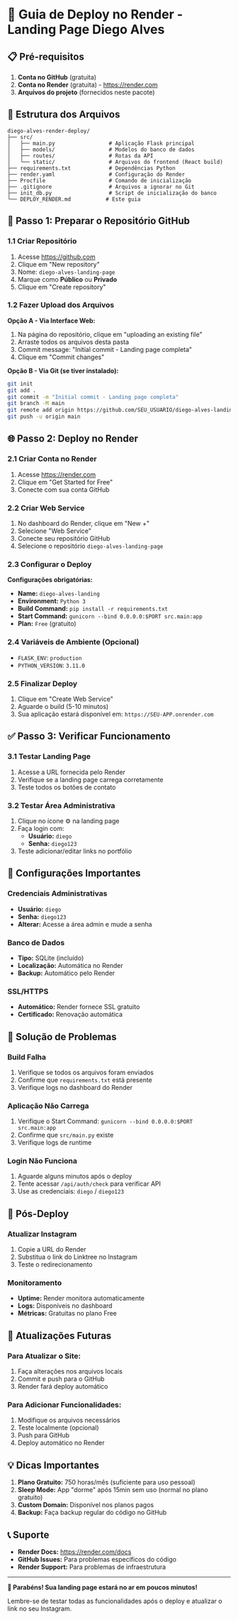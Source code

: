 # 🚀 Guia de Deploy no Render - Landing Page Diego Alves

## 📋 **Pré-requisitos**

1. **Conta no GitHub** (gratuita)
2. **Conta no Render** (gratuita) - https://render.com
3. **Arquivos do projeto** (fornecidos neste pacote)

## 📁 **Estrutura dos Arquivos**

```
diego-alves-render-deploy/
├── src/
│   ├── main.py                 # Aplicação Flask principal
│   ├── models/                 # Modelos do banco de dados
│   ├── routes/                 # Rotas da API
│   └── static/                 # Arquivos do frontend (React build)
├── requirements.txt            # Dependências Python
├── render.yaml                 # Configuração do Render
├── Procfile                    # Comando de inicialização
├── .gitignore                  # Arquivos a ignorar no Git
├── init_db.py                  # Script de inicialização do banco
└── DEPLOY_RENDER.md           # Este guia
```

## 🔧 **Passo 1: Preparar o Repositório GitHub**

### 1.1 Criar Repositório
1. Acesse https://github.com
2. Clique em "New repository"
3. Nome: `diego-alves-landing-page`
4. Marque como **Público** ou **Privado**
5. Clique em "Create repository"

### 1.2 Fazer Upload dos Arquivos
**Opção A - Via Interface Web:**
1. Na página do repositório, clique em "uploading an existing file"
2. Arraste todos os arquivos desta pasta
3. Commit message: "Initial commit - Landing page completa"
4. Clique em "Commit changes"

**Opção B - Via Git (se tiver instalado):**
```bash
git init
git add .
git commit -m "Initial commit - Landing page completa"
git branch -M main
git remote add origin https://github.com/SEU_USUARIO/diego-alves-landing-page.git
git push -u origin main
```

## 🌐 **Passo 2: Deploy no Render**

### 2.1 Criar Conta no Render
1. Acesse https://render.com
2. Clique em "Get Started for Free"
3. Conecte com sua conta GitHub

### 2.2 Criar Web Service
1. No dashboard do Render, clique em "New +"
2. Selecione "Web Service"
3. Conecte seu repositório GitHub
4. Selecione o repositório `diego-alves-landing-page`

### 2.3 Configurar o Deploy
**Configurações obrigatórias:**
- **Name:** `diego-alves-landing`
- **Environment:** `Python 3`
- **Build Command:** `pip install -r requirements.txt`
- **Start Command:** `gunicorn --bind 0.0.0.0:$PORT src.main:app`
- **Plan:** `Free` (gratuito)

### 2.4 Variáveis de Ambiente (Opcional)
- `FLASK_ENV`: `production`
- `PYTHON_VERSION`: `3.11.0`

### 2.5 Finalizar Deploy
1. Clique em "Create Web Service"
2. Aguarde o build (5-10 minutos)
3. Sua aplicação estará disponível em: `https://SEU-APP.onrender.com`

## ✅ **Passo 3: Verificar Funcionamento**

### 3.1 Testar Landing Page
1. Acesse a URL fornecida pelo Render
2. Verifique se a landing page carrega corretamente
3. Teste todos os botões de contato

### 3.2 Testar Área Administrativa
1. Clique no ícone ⚙️ na landing page
2. Faça login com:
   - **Usuário:** `diego`
   - **Senha:** `diego123`
3. Teste adicionar/editar links no portfólio

## 🔧 **Configurações Importantes**

### Credenciais Administrativas
- **Usuário:** `diego`
- **Senha:** `diego123`
- **Alterar:** Acesse a área admin e mude a senha

### Banco de Dados
- **Tipo:** SQLite (incluído)
- **Localização:** Automática no Render
- **Backup:** Automático pelo Render

### SSL/HTTPS
- **Automático:** Render fornece SSL gratuito
- **Certificado:** Renovação automática

## 🚨 **Solução de Problemas**

### Build Falha
1. Verifique se todos os arquivos foram enviados
2. Confirme que `requirements.txt` está presente
3. Verifique logs no dashboard do Render

### Aplicação Não Carrega
1. Verifique o Start Command: `gunicorn --bind 0.0.0.0:$PORT src.main:app`
2. Confirme que `src/main.py` existe
3. Verifique logs de runtime

### Login Não Funciona
1. Aguarde alguns minutos após o deploy
2. Tente acessar `/api/auth/check` para verificar API
3. Use as credenciais: `diego` / `diego123`

## 📱 **Pós-Deploy**

### Atualizar Instagram
1. Copie a URL do Render
2. Substitua o link do Linktree no Instagram
3. Teste o redirecionamento

### Monitoramento
- **Uptime:** Render monitora automaticamente
- **Logs:** Disponíveis no dashboard
- **Métricas:** Gratuitas no plano Free

## 🔄 **Atualizações Futuras**

### Para Atualizar o Site:
1. Faça alterações nos arquivos locais
2. Commit e push para o GitHub
3. Render fará deploy automático

### Para Adicionar Funcionalidades:
1. Modifique os arquivos necessários
2. Teste localmente (opcional)
3. Push para GitHub
4. Deploy automático no Render

## 💡 **Dicas Importantes**

1. **Plano Gratuito:** 750 horas/mês (suficiente para uso pessoal)
2. **Sleep Mode:** App "dorme" após 15min sem uso (normal no plano gratuito)
3. **Custom Domain:** Disponível nos planos pagos
4. **Backup:** Faça backup regular do código no GitHub

## 📞 **Suporte**

- **Render Docs:** https://render.com/docs
- **GitHub Issues:** Para problemas específicos do código
- **Render Support:** Para problemas de infraestrutura

---

**🎉 Parabéns! Sua landing page estará no ar em poucos minutos!**

Lembre-se de testar todas as funcionalidades após o deploy e atualizar o link no seu Instagram.

